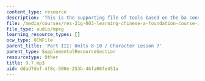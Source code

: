 ```yaml
---
content_type: resource
description: 'This is the supporting file of tools based on the ba construction. '
file: /media/courses/res-21g-003-learning-chinese-a-foundation-course-in-mandarin-spring-2011/ddad7def4f8c500e253b46fa06fe451a_9.7.mp3
file_type: audio/mpeg
learning_resource_types: []
ocw_type: OCWFile
parent_title: 'Part III: Units 8-10 / Character Lesson 7'
parent_type: SupplementalResourceSection
resourcetype: Other
title: 9.7.mp3
uid: ddad7def-4f8c-500e-253b-46fa06fe451a
---
```

